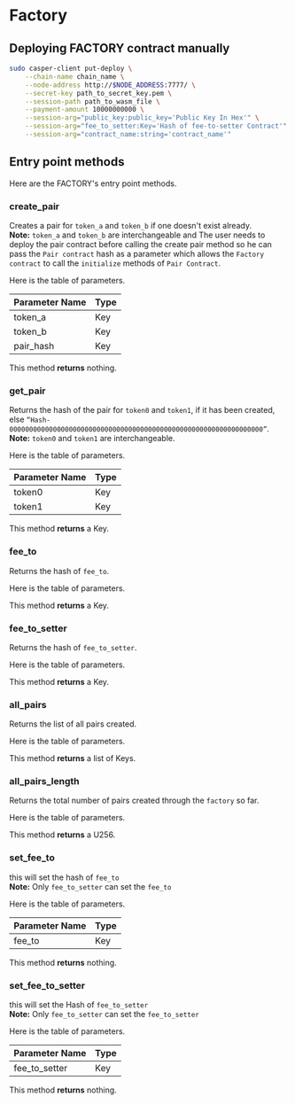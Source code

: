 # Factory

## **Deploying FACTORY contract manually**

```bash
sudo casper-client put-deploy \
    --chain-name chain_name \
    --node-address http://$NODE_ADDRESS:7777/ \
    --secret-key path_to_secret_key.pem \
    --session-path path_to_wasm_file \
    --payment-amount 10000000000 \
    --session-arg="public_key:public_key='Public Key In Hex'" \
    --session-arg="fee_to_setter:Key='Hash of fee-to-setter Contract'" \
    --session-arg="contract_name:string='contract_name'"
```

## **Entry point methods**

Here are the FACTORY's entry point methods.

### **create\_pair**

Creates a pair for `token_a` and `token_b` if one doesn't exist already.\
**Note:** `token_a` and `token_b` are interchangeable and The user needs to deploy the pair contract before calling the create pair method so he can pass the `Pair contract` hash as a parameter which allows the `Factory contract` to call the `initialize` methods of `Pair Contract`.

Here is the table of parameters.

| Parameter Name | Type |
| -------------- | ---- |
| token\_a       | Key  |
| token\_b       | Key  |
| pair\_hash     | Key  |

This method **returns** nothing.

### **get\_pair**

Returns the hash of the pair for `token0` and `token1`, if it has been created, else `“Hash-0000000000000000000000000000000000000000000000000000000000000000”`.\
**Note:** `token0` and `token1` are interchangeable.

Here is the table of parameters.

| Parameter Name | Type |
| -------------- | ---- |
| token0         | Key  |
| token1         | Key  |

This method **returns** a Key.

### **fee\_to**

Returns the hash of `fee_to`.

Here is the table of parameters.

This method **returns** a Key.

### **fee\_to\_setter**

Returns the hash of `fee_to_setter`.

Here is the table of parameters.

This method **returns** a Key.

### **all\_pairs**

Returns the list of all pairs created.

Here is the table of parameters.

This method **returns** a list of Keys.

### **all\_pairs\_length**

Returns the total number of pairs created through the `factory` so far.

Here is the table of parameters.

This method **returns** a U256.

### **set\_fee\_to**

this will set the hash of `fee_to`\
**Note:** Only `fee_to_setter` can set the `fee_to`

Here is the table of parameters.

| Parameter Name | Type |
| -------------- | ---- |
| fee\_to        | Key  |

This method **returns** nothing.

### **set\_fee\_to\_setter**

this will set the Hash of `fee_to_setter`\
**Note:** Only `fee_to_setter` can set the `fee_to_setter`

Here is the table of parameters.

| Parameter Name  | Type |
| --------------- | ---- |
| fee\_to\_setter | Key  |

This method **returns** nothing.
